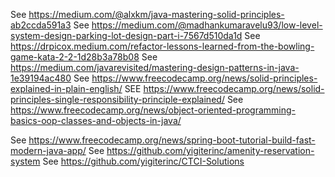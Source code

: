 See https://medium.com/@alxkm/java-mastering-solid-principles-ab2ccda591a3
See https://medium.com/@madhankumaravelu93/low-level-system-design-parking-lot-design-part-i-7567d510da1d
See https://drpicox.medium.com/refactor-lessons-learned-from-the-bowling-game-kata-2-2-1d28b3a78b08
See https://medium.com/javarevisited/mastering-design-patterns-in-java-1e39194ac480
See https://www.freecodecamp.org/news/solid-principles-explained-in-plain-english/
SEE https://www.freecodecamp.org/news/solid-principles-single-responsibility-principle-explained/
See https://www.freecodecamp.org/news/object-oriented-programming-basics-oop-classes-and-objects-in-java/


See https://www.freecodecamp.org/news/spring-boot-tutorial-build-fast-modern-java-app/
See https://github.com/yigiterinc/amenity-reservation-system
See https://github.com/yigiterinc/CTCI-Solutions
